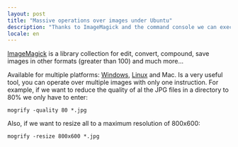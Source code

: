 ```yaml
---
layout: post
title: "Massive operations over images under Ubuntu"
description: "Thanks to ImageMagick and the command console we can execute operations over massive amount of images "
locale: en
---
```


<a href="http://www.imagemagick.org/">ImageMagick</a> is a library collection for edit, convert, compound, save images in other formats (greater than 100) and much more...

Available for multiple platforms: <a href="http://www.imagemagick.org/script/binary-releases.php#windows">Windows</a>, <a href="http://www.imagemagick.org/script/binary-releases.php#unix">Linux</a> and Mac. 
Is a very useful tool, you can operate over multiple images with only one instruction. For example, if we want to reduce the quality of al the JPG files in a directory to 80% we only have to enter:

    mogrify -quality 80 *.jpg

Also, if we want to resize all to a maximum resolution of 800x600:

    mogrify -resize 800x600 *.jpg
